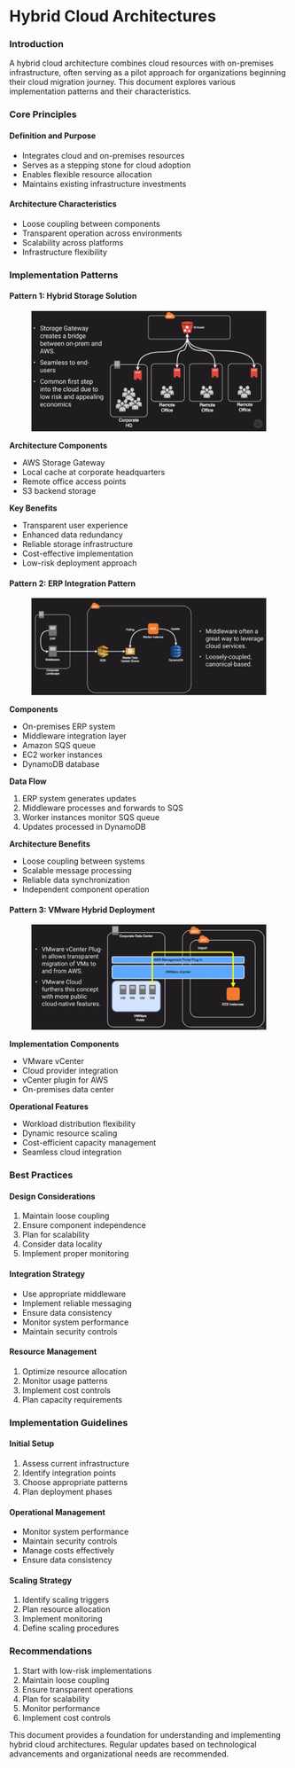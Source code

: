 # Hybrid Cloud Architectures

### Introduction

A hybrid cloud architecture combines cloud resources with on-premises infrastructure, often serving as a pilot approach for organizations beginning their cloud migration journey. This document explores various implementation patterns and their characteristics.

### Core Principles

#### Definition and Purpose

* Integrates cloud and on-premises resources
* Serves as a stepping stone for cloud adoption
* Enables flexible resource allocation
* Maintains existing infrastructure investments

#### Architecture Characteristics

* Loose coupling between components
* Transparent operation across environments
* Scalability across platforms
* Infrastructure flexibility

### Implementation Patterns

#### Pattern 1: Hybrid Storage Solution

<figure><img src="../../../../../.gitbook/assets/image (5) (1).png" alt=""><figcaption></figcaption></figure>

**Architecture Components**

* AWS Storage Gateway
* Local cache at corporate headquarters
* Remote office access points
* S3 backend storage

**Key Benefits**

* Transparent user experience
* Enhanced data redundancy
* Reliable storage infrastructure
* Cost-effective implementation
* Low-risk deployment approach

#### Pattern 2: ERP Integration Pattern

<figure><img src="../../../../../.gitbook/assets/image (6) (1).png" alt=""><figcaption></figcaption></figure>

**Components**

* On-premises ERP system
* Middleware integration layer
* Amazon SQS queue
* EC2 worker instances
* DynamoDB database

**Data Flow**

1. ERP system generates updates
2. Middleware processes and forwards to SQS
3. Worker instances monitor SQS queue
4. Updates processed in DynamoDB

**Architecture Benefits**

* Loose coupling between systems
* Scalable message processing
* Reliable data synchronization
* Independent component operation

#### Pattern 3: VMware Hybrid Deployment

<figure><img src="../../../../../.gitbook/assets/image (7) (1).png" alt=""><figcaption></figcaption></figure>

**Implementation Components**

* VMware vCenter
* Cloud provider integration
* vCenter plugin for AWS
* On-premises data center

**Operational Features**

* Workload distribution flexibility
* Dynamic resource scaling
* Cost-efficient capacity management
* Seamless cloud integration

### Best Practices

#### Design Considerations

1. Maintain loose coupling
2. Ensure component independence
3. Plan for scalability
4. Consider data locality
5. Implement proper monitoring

#### Integration Strategy

* Use appropriate middleware
* Implement reliable messaging
* Ensure data consistency
* Monitor system performance
* Maintain security controls

#### Resource Management

1. Optimize resource allocation
2. Monitor usage patterns
3. Implement cost controls
4. Plan capacity requirements

### Implementation Guidelines

#### Initial Setup

1. Assess current infrastructure
2. Identify integration points
3. Choose appropriate patterns
4. Plan deployment phases

#### Operational Management

* Monitor system performance
* Maintain security controls
* Manage costs effectively
* Ensure data consistency

#### Scaling Strategy

1. Identify scaling triggers
2. Plan resource allocation
3. Implement monitoring
4. Define scaling procedures

### Recommendations

1. Start with low-risk implementations
2. Maintain loose coupling
3. Ensure transparent operations
4. Plan for scalability
5. Monitor performance
6. Implement cost controls

This document provides a foundation for understanding and implementing hybrid cloud architectures. Regular updates based on technological advancements and organizational needs are recommended.
